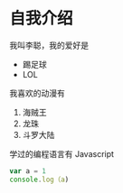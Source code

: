 # 自我介绍
我叫李聪，我的爱好是

* 踢足球
* LOL

我喜欢的动漫有

1. 海贼王
2. 龙珠
3. 斗罗大陆

学过的编程语言有 Javascript

```Javascript
var a = 1
console.log（a)
```
